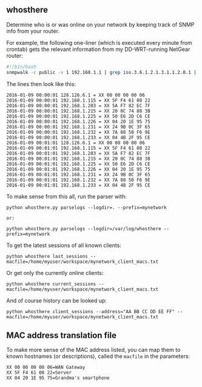whosthere
---------

Determine who is or was online on your network by keeping track of SNMP info from your router.

For example, the following one-liner (which is executed every minute from crontab) gets the relevant information from my DD-WRT-running NetGear router:

```bash
#!/bin/bash
snmpwalk -c public -v 1 192.168.1.1 | grep iso.3.6.1.2.1.3.1.1.2.0.1 | cut -c27- | sed -s "s/Hex-STRING: //" | awk -v date="$(date +"%Y-%m-%d %H:%M:%S ")" '$0=date$0' >> /var/log/whosthere/mynetwork_$(date +"%Y%m%d").log
```

The lines then look like this:

```
2016-01-09 00:00:01 128.126.6.1 = XX 00 00 00 00 06 
2016-01-09 00:00:01 192.168.1.115 = XX 5F F4 61 08 22 
2016-01-09 00:00:01 192.168.1.203 = XX 5A F7 82 EC 7F 
2016-01-09 00:00:01 192.168.1.215 = XX 20 0C 74 88 3B 
2016-01-09 00:00:01 192.168.1.225 = XX 50 E6 2D C6 CE 
2016-01-09 00:00:01 192.168.1.226 = XX 04 20 1E 95 75 
2016-01-09 00:00:01 192.168.1.231 = XX 24 9B 0C 3F 65 
2016-01-09 00:00:01 192.168.1.232 = XX 7A 88 50 F6 9E 
2016-01-09 00:00:01 192.168.1.233 = XX 04 4B 2F 95 CE 
2016-01-09 00:01:01 128.126.6.1 = XX 00 00 00 00 06 
2016-01-09 00:01:01 192.168.1.115 = XX 5F F4 61 08 22 
2016-01-09 00:01:01 192.168.1.203 = XX 5A F7 82 EC 7F 
2016-01-09 00:01:01 192.168.1.215 = XX 20 0C 74 88 3B 
2016-01-09 00:01:01 192.168.1.225 = XX 50 E6 2D C6 CE 
2016-01-09 00:01:01 192.168.1.226 = XX 04 20 1E 95 75 
2016-01-09 00:01:01 192.168.1.231 = XX 24 9B 0C 3F 65 
2016-01-09 00:01:01 192.168.1.232 = XX 7A 88 50 F6 9E 
2016-01-09 00:01:01 192.168.1.233 = XX 04 4B 2F 95 CE 
```

To make sense from this all, run the parser with:

```
python whosthere.py parselogs --logdir=. --prefix=mynetwork

or:

python whosthere.py parselogs --logdir=/var/log/whosthere --prefix=mynetwork
```

To get the latest sessions of all known clients:
```
python whosthere last_sessions --macfile=/home/myuser/workspace/mynetwork_client_macs.txt
```

Or get only the currently online clients:
```
python whosthere current_sessions --macfile=/home/myuser/workspace/mynetwork_client_macs.txt
```

And of course history can be looked up:
```
python whosthere client_sessions --address="AA BB CC DD EE FF" --macfile=/home/myuser/workspace/mynetwork_client_macs.txt
```


## MAC address translation file

To make more sense of the MAC address listed, you can map them to known hostnames (or descriptions), called the `macfile` in the parameters:

```
XX 00 00 00 00 06=WAN Gateway
XX 5F F4 61 08 22=Server
XX 04 20 1E 95 75=Grandma's smartphone
```
